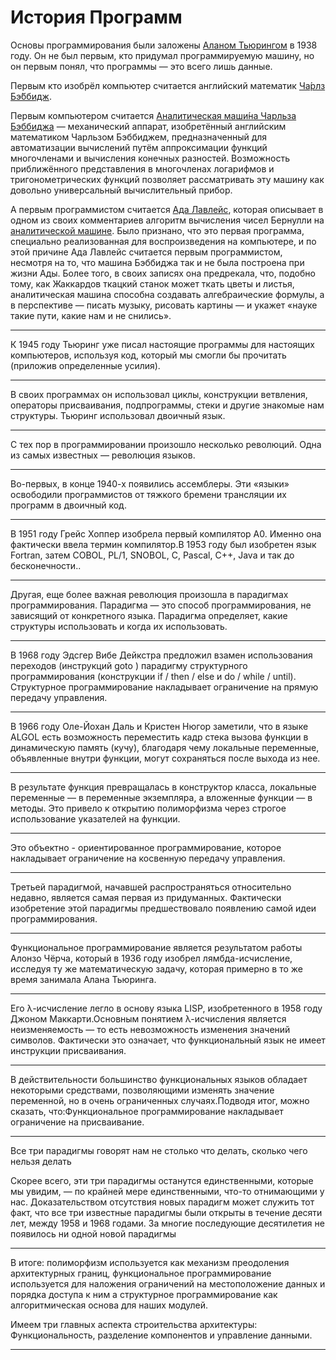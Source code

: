 <!--# History Of Programming-->
# История Программ
<!--## История программирования и вычислительной техники-->

Основы программирования были заложены <a href="https://ru.wikipedia.org/wiki/Тьюринг,_Алан">Аланом Тьюрингом</a> в 1938 году.
Он не был первым, кто придумал программируемую машину, но он первым понял, что программы — это всего лишь данные.

Первым кто изобрёл компьютер считается  английский математик 
<a href="https://ru.wikipedia.org/wiki/Бэббидж,_Чарлз">Ча́рлз Бэ́ббидж</a>.

Первым компьютером считается <a href="https://ru.wikipedia.org/wiki/Разностная_машина_Чарльза_Бэббиджа">Аналитическая маши́на Чарльза Бэббиджа</a> — механический аппарат, изобретённый английским математиком Чарльзом Бэббиджем, предназначенный для автоматизации вычислений путём аппроксимации функций многочленами и вычисления конечных разностей. Возможность приближённого представления в многочленах логарифмов и тригонометрических функций позволяет рассматривать эту машину как довольно универсальный вычислительный прибор.

А первым программистом считается <a href="https://ru.wikipedia.org/wiki/Лавлейс,_Ада">Ада Лавлейс</a>, которая описывает в одном из своих комментариев алгоритм вычисления чисел Бернулли на <a href="https://ru.wikipedia.org/wiki/Разностная_машина_Чарльза_Бэббиджа">аналитической машине</a>.
Было признано, что это первая программа, специально реализованная для воспроизведения на компьютере, и по этой причине Ада Лавлейс считается первым программистом, несмотря на то, что машина Бэббиджа так и не была построена при жизни Ады. Более того, в своих записях она предрекала, что, подобно тому, как Жаккардов ткацкий станок может ткать цветы и листья, аналитическая машина способна создавать алгебраические формулы, а в перспективе — писать музыку, рисовать картины — и укажет «науке такие пути, какие нам и не снились». 


-----------------------------------

К 1945 году Тьюринг уже писал настоящие программы для настоящих компьютеров, используя код, который мы смогли бы прочитать (приложив определенные усилия).

-----------------------------------

В своих программах он использовал циклы, конструкции ветвления, операторы присваивания, подпрограммы, стеки и другие знакомые нам структуры. Тьюринг использовал двоичный язык.

-----------------------------------

С тех пор в программировании произошло несколько революций. Одна из самых известных — революция языков.

------------------------------------

Во-первых, в конце 1940-х появились ассемблеры. Эти «языки» освободили программистов от тяжкого бремени трансляции их программ в двоичный код.

------------------------------------

В 1951 году Грейс Хоппер изобрела первый компилятор A0. Именно она фактически ввела термин компилятор.В 1953 году был изобретен язык Fortran, затем COBOL, PL/1, SNOBOL, C, Pascal, C++, Java и так до бесконечности..

------------------------------------

Другая, еще более важная революция произошла в парадигмах программирования. Парадигма — это способ программирования, не зависящий от конкретного языка. Парадигма определяет, какие структуры использовать и когда их использовать.

------------------------------------

В 1968 году Эдсгер Вибе Дейкстра предложил взамен использования переходов (инструкций goto ) парадигму структурного программирования (конструкции if / then / else и do / while / until). Структурное программирование накладывает ограничение на прямую передачу управления.

------------------------------------

В 1966 году Оле-Йохан Даль и Кристен Нюгор заметили, что в языке ALGOL есть возможность переместить кадр стека вызова функции в динамическую память (кучу), благодаря чему локальные переменные, объявленные внутри функции, могут сохраняться после выхода из нее.

------------------------------------

В результате функция превращалась в конструктор
класса, локальные переменные — в переменные экземпляра, а вложенные функции — в методы. Это привело к открытию полиморфизма через строгое использование указателей на функции.

------------------------------------

Это объектно - ориентированное программирование, которое накладывает ограничение на косвенную передачу управления.

------------------------------------

Третьей парадигмой, начавшей распространяться относительно недавно, является самая первая из придуманных. Фактически изобретение этой парадигмы предшествовало появлению самой идеи программирования.

-----------------------------------

Функциональное программирование является результатом работы Алонзо Чёрча, который в 1936 году изобрел лямбда-исчисление, исследуя ту же математическую задачу, которая примерно в то же время занимала Алана Тьюринга.

-----------------------------------

Его λ-исчисление легло в основу языка LISP, изобретенного в 1958 году Джоном Маккарти.Основным понятием λ-исчисления является неизменяемость — то есть невозможность изменения значений символов. Фактически это означает, что функциональный язык не имеет инструкции присваивания.

-----------------------------------

В действительности большинство функциональных языков обладает некоторыми средствами, позволяющими изменять значение переменной, но в очень ограниченных случаях.Подводя итог, можно сказать, что:Функциональное программирование накладывает ограничение на присваивание.

-----------------------------------

Все три парадигмы говорят нам не столько что делать, сколько
чего нельзя делать

Скорее всего, эти три парадигмы останутся единственными,
которые мы увидим, — по крайней мере единственными, что-то отнимающими у нас.
 Доказательством отсутствия новых парадигм может служить
тот факт, что все три известные парадигмы были открыты в течение десяти
лет, между 1958 и 1968 годами.
 За многие последующие десятилетия не появилось ни одной новой парадигмы

-----------------------------------

В итоге: полиморфизм используется как механизм преодоления архитектурных границ, функциональное программирование используется для наложения ограничений на местоположение данных и порядка доступа к ним а структурное программирование как алгоритмическая основа для наших модулей.

Имеем три главных аспекта строительства архитектуры:
Функциональность, разделение компонентов и управление данными.

----------------------------------


